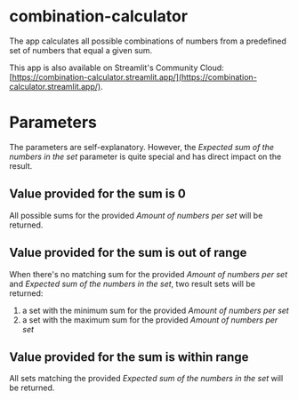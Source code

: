 # combination-calculator
The app calculates all possible combinations of numbers from a predefined set of numbers that equal a given sum.  
  
This app is also available on Streamlit's Community Cloud: [https://combination-calculator.streamlit.app/](https://combination-calculator.streamlit.app/).

# Parameters
The parameters are self-explanatory. However, the *Expected sum of the numbers in the set* parameter is quite special and has direct impact on the result.

## Value provided for the sum is 0
All possible sums for the provided *Amount of numbers per set* will be returned.

## Value provided for the sum is out of range
When there's no matching sum for the provided *Amount of numbers per set* and *Expected sum of the numbers in the set*, two result sets will be returned:
1. a set with the minimum sum for the provided *Amount of numbers per set*
2. a set with the maximum sum for the provided *Amount of numbers per set*

## Value provided for the sum is within range
All sets matching the provided *Expected sum of the numbers in the set* will be returned.
